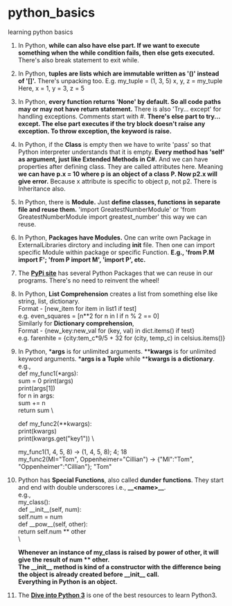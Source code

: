 # python_basics
learning python basics

1. In Python, **while can also have else part. If we want to execute something when the while condition fails, then else gets executed.** There's also break statement to exit while.

2. In Python, **tuples are lists which are immutable written as '()' instead of '[]'.**
    There's unpacking too. 
    E.g. my_tuple = (1, 3, 5)
    x, y, z = my_tuple
    Here, x = 1, y = 3, z = 5
   
3. In Python, **every function returns 'None' by default. So all code paths may or may not have return statement.** There is also 'Try... except' for handling exceptions. Comments start with #. **There's else part to try... except. The else part executes if the try block doesn't raise any exception. To throw exception, the keyword is raise.**

4. In Python, if the **Class** is empty then we have to write 'pass' so that Python interpreter understands that it is empty. **Every method has 'self' as argument, just like Extended Methods in C#.** And we can have properties after defining class. They are called attributes here. Meaning **we can have p.x = 10 where p is an object of a class P. Now p2.x will give error.** Because x attribute is specific to object p, not p2. There is Inheritance also.

5. In Python, there is **Module.** Just **define classes, functions in separate file and reuse them.** 'import GreatestNumberModule' or 'from GreatestNumberModule import greatest_number' this way we can reuse.

6. In Python, **Packages have Modules.** One can write own Package in ExternalLibraries dirctory and including __init__ file. Then one can import specific Module within package or specific Function. **E.g., 'from P.M import F'; 'from P import M', 'import P', etc.**

7. The **[PyPi site](https://pypi.org/)** has several Python Packages that we can reuse in our programs. There's no need to reinvent the wheel!

8. In Python, **List Comprehension** creates a list from something else like string, list, dictionary.\
Format - \[new_item for item in list1 if test\] \
e.g. even_squares = [n**2 for n in l if n % 2 == 0]\
Similarly for **Dictionary comprehension**,\
Format - {new_key:new_val for (key, val) in dict.items() if test} \
e.g. farenhite = {city:tem_c*9/5 + 32 for (city, temp_c) in celsius.items()}

9. In Python, ***args** is for unlimited arguments. ****kwargs** is for unlimited keyword arguments. ***args is a Tuple** while ****kwargs is a dictionary**. \
   e.g., \
   def my_func1(*args): \
       sum = 0
       print(args) \
       print(args[1]) \
       for n in args: \
           sum += n \
       return sum \
   

   def my_func2(**kwargs): \
       print(kwargs) \
       print(kwargs.get("key1")) \
       

   my_func1(1, 4, 5, 8) -> (1, 4, 5, 8); 4; 18 \
   my_func2(MI="Tom", Oppenheimer="Cillian") -> {"MI":"Tom", "Oppenheimer":"Cillian"}; "Tom"

10. Python has **Special Functions**, also called **dunder functions**. They start and end with double underscores i.e., **\_\_\<name\>\_\_**. \
    e.g., \
    my_class(): \
        def \_\_init\_\_(self, num): \
            self.num = num \
        def \_\_pow\_\_(self, other): \
            return self.num ** other \
    \

    **Whenever an instance of my_class is raised by power of other, it will give the result of num ** other.** \
    **The \_\_init\_\_ method is kind of a constructor with the difference being the object is already created before \_\_init\_\_ call.** \
    **Everything in Python is an object.**
    
12. The **[Dive into Python 3](https://diveintopython3.net/index.html)** is one of the best resources to learn Python3.
